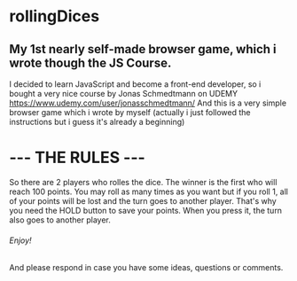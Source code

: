 # rollingDices
## My 1st nearly self-made browser game, which i wrote though the JS Course.
I decided to learn JavaScript and become a front-end developer, so i bought a very nice course by Jonas Schmedtmann on UDEMY https://www.udemy.com/user/jonasschmedtmann/
And this is a very simple browser game which i wrote by myself (actually i just followed the instructions but i guess it's already a beginning)

# --- THE RULES ---
So there are 2 players who rolles the dice. The winner is the first who will reach 100 points. You may roll as many times as you want but if you roll 1, all of your
points will be lost and the turn goes to another player. That's why you need the HOLD button to save your points. When you press it, the turn also goes to another player.

###### Enjoy!
And please respond in case you have some ideas, questions or comments.
